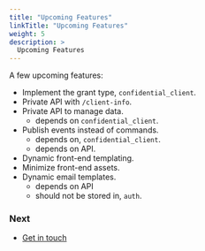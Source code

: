 ```yaml
---
title: "Upcoming Features"
linkTitle: "Upcoming Features"
weight: 5
description: >
  Upcoming Features
---
```


A few upcoming features:
 - Implement the grant type, `confidential_client`.
 - Private API with `/client-info`.
 - Private API to manage data.
    - depends on `confidential_client`.
 - Publish events instead of commands.
    - depends on, `confidential_client`.
    - depends on API.
 - Dynamic front-end templating.
 - Minimize front-end assets.
 - Dynamic email templates.
    - depends on API
    - should not be stored in, `auth`.
    
### Next

* [Get in touch](/docs/get-in-touch/)
